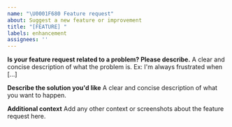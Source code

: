 ```yaml
---
name: "\U0001F680 Feature request"
about: Suggest a new feature or improvement
title: "[FEATURE] "
labels: enhancement
assignees: ''
---
```


**Is your feature request related to a problem? Please describe.**
A clear and concise description of what the problem is. Ex: I'm always frustrated when [...]

**Describe the solution you'd like**
A clear and concise description of what you want to happen.

**Additional context**
Add any other context or screenshots about the feature request here.